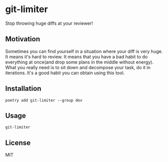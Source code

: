 # git-limiter

Stop throwing huge diffs at your reviewer!

## Motivation
Sometimes you can find yourself in a situation where your diff is very huge.
It means it's hard to review. It means that you have a bad habit to do everything at once(and drop some plans in the middle without energy).
What you really need is to sit down and decompose your task, do it in iterations. It's a good habit you can obtain using this tool. 

## Installation

```console
poetry add git-limiter --group dev
```

## Usage

```console
git-limiter
```


## License
MIT